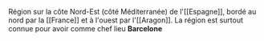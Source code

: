 Région sur la côte Nord-Est (côté Méditerranée) de l'[[Espagne]], bordé au nord par la [[France]] et à l'ouest par l'[[Aragon]]. La région est surtout connue pour avoir comme chef lieu **Barcelone**